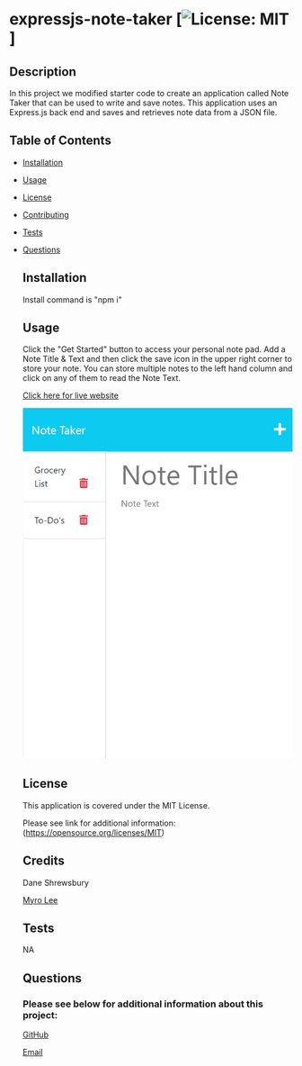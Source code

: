 # expressjs-note-taker [![License: MIT](https://img.shields.io/badge/License-MIT-yellow.svg)]
 
  ## Description

  In this project we modified starter code to create an application called Note Taker that can be used to write and save notes. This application uses an Express.js back end and saves and retrieves note data from a JSON file.



  ## Table of Contents

- [Installation](#installation)

- [Usage](#usage)

- [License](#license)

- [Contributing](#contributing)

- [Tests](#tests)

- [Questions](#questions)



  ## Installation

  Install command is "npm i"



  ## Usage

  Click the "Get Started" button to access your personal note pad. Add a Note Title & Text and then click the save icon in the upper right corner to store your note. You can store multiple notes to the left hand column and click on any of them to read the Note Text.

  [Click here for live website](https://note-expressjs-taker.herokuapp.com/notes)

  ![Note Pad Display](./public/assets/app-screenshot.png)




  ## License

  This application is covered under the MIT License. 

  Please see link for additional information:
  (https://opensource.org/licenses/MIT)



  ## Credits

  Dane Shrewsbury
  
  [Myro Lee](https://github.com/myrojoylee)





  ## Tests

  NA



  ## Questions

  ### Please see below for additional information about this project:

  [GitHub](https://github.com/jjsdunc88)

  [Email](mailto:jjsduncan@gmail.com)
